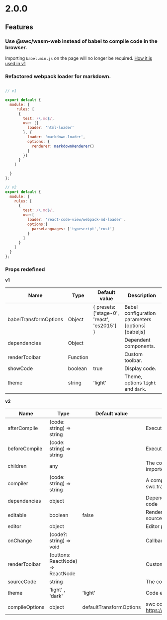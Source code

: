 # 2.0.0

## Features

### Use @swc/wasm-web instead of babel to compile code in the browser.

Importing `babel.min.js` on the page will no longer be required. [How it is used in v1](https://github.com/simonguo/react-code-view/blob/1.2.6/README.md#add-babel)

### Refactored webpack loader for markdown.

```js

// v1

export default {
  module: {
     rules: [
      {
        test: /\.md$/,
        use: [{
          loader: 'html-loader'
        }, {
          loader: 'markdown-loader',
          options: {
            renderer: markdownRenderer()
          }
        }]
      }
    ]

  }
};

// v2
export default {
  module: {
    rules: [
      {
        test: /\.md$/,
        use:[
          loader: 'react-code-view/webpack-md-loader',
          options:{
            parseLanguages: ['typescript','rust']
          }
        ]
      }
    ]
  }
};
```

### Props redefined

**v1**

| Name                  | Type     | Default value                               | Description                                       |
| --------------------- | -------- | ------------------------------------------- | ------------------------------------------------- |
| babelTransformOptions | Object   | { presets: ['stage-0', 'react', 'es2015'] } | Babel configuration parameters [options][babeljs] |
| dependencies          | Object   |                                             | Dependent components.                             |
| renderToolbar         | Function |                                             | Custom toolbar.                                   |
| showCode              | boolean  | true                                        | Display code.                                     |
| theme                 | string   | 'light'                                     | Theme, options `light` and `dark`.                |

**v2**

| Name           | Type                              | Default value           | Description                                                               |
| -------------- | --------------------------------- | ----------------------- | ------------------------------------------------------------------------- |
| afterCompile   | (code: string) => string          |                         | Executed after compiling the code                                         |
| beforeCompile  | (code: string) => string          |                         | Executed before compiling the code                                        |
| children       | any                               |                         | The code to be rendered is executed. Usually imported via markdown-loader |
| compiler       | (code: string) => string          |                         | A compiler that transforms the code. Use swc.transformSync by default     |
| dependencies   | object                            |                         | Dependent objects required by the executed code                           |
| editable       | boolean                           | false                   | Renders a code editor that can modify the source code                     |
| editor         | object                            |                         | Editor properties                                                         |
| onChange       | (code?: string) => void           |                         | Callback triggered after code change                                      |
| renderToolbar  | (buttons: ReactNode) => ReactNode |                         | Customize the rendering toolbar                                           |
| sourceCode     | string                            |                         | The code to be rendered is executed                                       |
| theme          | 'light' , 'dark'                  | 'light'                 | Code editor theme, applied to CodeMirror                                  |
| compileOptions | object                            | defaultTransformOptions | swc configuration https://swc.rs/docs/configuration/compilation           |
